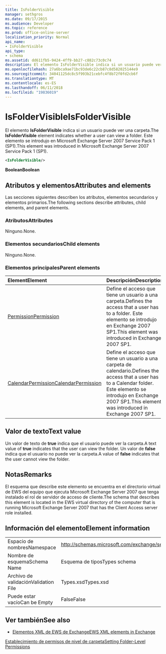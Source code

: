 ```yaml
---
title: IsFolderVisible
manager: sethgros
ms.date: 09/17/2015
ms.audience: Developer
ms.topic: reference
ms.prod: office-online-server
localization_priority: Normal
api_name:
- IsFolderVisible
api_type:
- schema
ms.assetid: dd611fb5-9424-4ff9-bb27-c882c73c0c74
description: El elemento IsFolderVisible indica si un usuario puede ver una carpeta. Este elemento se introdujo en Microsoft Exchange Server 2007 Service Pack 1 (SP1).
ms.openlocfilehash: 27a6bca9ae71bc93de6c22cb87c8d582025144e9
ms.sourcegitcommit: 34041125dc8c5f993b21cebfc4f8b72f0fd2cb6f
ms.translationtype: MT
ms.contentlocale: es-ES
ms.lasthandoff: 06/11/2018
ms.locfileid: "19836019"
---
```

# <a name="isfoldervisible"></a><span data-ttu-id="e421a-104">IsFolderVisible</span><span class="sxs-lookup"><span data-stu-id="e421a-104">IsFolderVisible</span></span>

<span data-ttu-id="e421a-105">El elemento **IsFolderVisible** indica si un usuario puede ver una carpeta.</span><span class="sxs-lookup"><span data-stu-id="e421a-105">The **IsFolderVisible** element indicates whether a user can view a folder.</span></span> <span data-ttu-id="e421a-106">Este elemento se introdujo en Microsoft Exchange Server 2007 Service Pack 1 (SP1).</span><span class="sxs-lookup"><span data-stu-id="e421a-106">This element was introduced in Microsoft Exchange Server 2007 Service Pack 1 (SP1).</span></span> 
  
```xml
<IsFolderVisible/>
```

 <span data-ttu-id="e421a-107">**Boolean**</span><span class="sxs-lookup"><span data-stu-id="e421a-107">**Boolean**</span></span>
## <a name="attributes-and-elements"></a><span data-ttu-id="e421a-108">Atributos y elementos</span><span class="sxs-lookup"><span data-stu-id="e421a-108">Attributes and elements</span></span>

<span data-ttu-id="e421a-109">Las secciones siguientes describen los atributos, elementos secundarios y elementos primarios.</span><span class="sxs-lookup"><span data-stu-id="e421a-109">The following sections describe attributes, child elements, and parent elements.</span></span>
  
### <a name="attributes"></a><span data-ttu-id="e421a-110">Atributos</span><span class="sxs-lookup"><span data-stu-id="e421a-110">Attributes</span></span>

<span data-ttu-id="e421a-111">Ninguno.</span><span class="sxs-lookup"><span data-stu-id="e421a-111">None.</span></span>
  
### <a name="child-elements"></a><span data-ttu-id="e421a-112">Elementos secundarios</span><span class="sxs-lookup"><span data-stu-id="e421a-112">Child elements</span></span>

<span data-ttu-id="e421a-113">Ninguno.</span><span class="sxs-lookup"><span data-stu-id="e421a-113">None.</span></span>
  
### <a name="parent-elements"></a><span data-ttu-id="e421a-114">Elementos principales</span><span class="sxs-lookup"><span data-stu-id="e421a-114">Parent elements</span></span>

|<span data-ttu-id="e421a-115">**Element**</span><span class="sxs-lookup"><span data-stu-id="e421a-115">**Element**</span></span>|<span data-ttu-id="e421a-116">**Descripción**</span><span class="sxs-lookup"><span data-stu-id="e421a-116">**Description**</span></span>|
|:-----|:-----|
|[<span data-ttu-id="e421a-117">Permission</span><span class="sxs-lookup"><span data-stu-id="e421a-117">Permission</span></span>](permission.md) <br/> |<span data-ttu-id="e421a-118">Define el acceso que tiene un usuario a una carpeta.</span><span class="sxs-lookup"><span data-stu-id="e421a-118">Defines the access that a user has to a folder.</span></span> <span data-ttu-id="e421a-119">Este elemento se introdujo en Exchange 2007 SP1.</span><span class="sxs-lookup"><span data-stu-id="e421a-119">This element was introduced in Exchange 2007 SP1.</span></span>  <br/> |
|[<span data-ttu-id="e421a-120">CalendarPermission</span><span class="sxs-lookup"><span data-stu-id="e421a-120">CalendarPermission</span></span>](calendarpermission.md) <br/> |<span data-ttu-id="e421a-121">Define el acceso que tiene un usuario a una carpeta de calendario.</span><span class="sxs-lookup"><span data-stu-id="e421a-121">Defines the access that a user has to a Calendar folder.</span></span> <span data-ttu-id="e421a-122">Este elemento se introdujo en Exchange 2007 SP1.</span><span class="sxs-lookup"><span data-stu-id="e421a-122">This element was introduced in Exchange 2007 SP1.</span></span>  <br/> |
   
## <a name="text-value"></a><span data-ttu-id="e421a-123">Valor de texto</span><span class="sxs-lookup"><span data-stu-id="e421a-123">Text value</span></span>

<span data-ttu-id="e421a-124">Un valor de texto de **true** indica que el usuario puede ver la carpeta.</span><span class="sxs-lookup"><span data-stu-id="e421a-124">A text value of **true** indicates that the user can view the folder.</span></span> <span data-ttu-id="e421a-125">Un valor de **false** indica que el usuario no puede ver la carpeta.</span><span class="sxs-lookup"><span data-stu-id="e421a-125">A value of **false** indicates that the user cannot view the folder.</span></span> 
  
## <a name="remarks"></a><span data-ttu-id="e421a-126">Notas</span><span class="sxs-lookup"><span data-stu-id="e421a-126">Remarks</span></span>

<span data-ttu-id="e421a-127">El esquema que describe este elemento se encuentra en el directorio virtual de EWS del equipo que ejecuta Microsoft Exchange Server 2007 que tenga instalado el rol de servidor de acceso de cliente.</span><span class="sxs-lookup"><span data-stu-id="e421a-127">The schema that describes this element is located in the EWS virtual directory of the computer that is running Microsoft Exchange Server 2007 that has the Client Access server role installed.</span></span>
  
## <a name="element-information"></a><span data-ttu-id="e421a-128">Información del elemento</span><span class="sxs-lookup"><span data-stu-id="e421a-128">Element information</span></span>

|||
|:-----|:-----|
|<span data-ttu-id="e421a-129">Espacio de nombres</span><span class="sxs-lookup"><span data-stu-id="e421a-129">Namespace</span></span>  <br/> |http://schemas.microsoft.com/exchange/services/2006/types  <br/> |
|<span data-ttu-id="e421a-130">Nombre de esquema</span><span class="sxs-lookup"><span data-stu-id="e421a-130">Schema Name</span></span>  <br/> |<span data-ttu-id="e421a-131">Esquema de tipos</span><span class="sxs-lookup"><span data-stu-id="e421a-131">Types schema</span></span>  <br/> |
|<span data-ttu-id="e421a-132">Archivo de validación</span><span class="sxs-lookup"><span data-stu-id="e421a-132">Validation File</span></span>  <br/> |<span data-ttu-id="e421a-133">Types.xsd</span><span class="sxs-lookup"><span data-stu-id="e421a-133">Types.xsd</span></span>  <br/> |
|<span data-ttu-id="e421a-134">Puede estar vacío</span><span class="sxs-lookup"><span data-stu-id="e421a-134">Can be Empty</span></span>  <br/> |<span data-ttu-id="e421a-135">False</span><span class="sxs-lookup"><span data-stu-id="e421a-135">False</span></span>  <br/> |
   
## <a name="see-also"></a><span data-ttu-id="e421a-136">Ver también</span><span class="sxs-lookup"><span data-stu-id="e421a-136">See also</span></span>



- [<span data-ttu-id="e421a-137">Elementos XML de EWS de Exchange</span><span class="sxs-lookup"><span data-stu-id="e421a-137">EWS XML elements in Exchange</span></span>](ews-xml-elements-in-exchange.md)


[<span data-ttu-id="e421a-138">Establecimiento de permisos de nivel de carpeta</span><span class="sxs-lookup"><span data-stu-id="e421a-138">Setting Folder-Level Permissions</span></span>](http://msdn.microsoft.com/library/c7530e86-5112-401c-b10a-9c054ae59f07%28Office.15%29.aspx)

